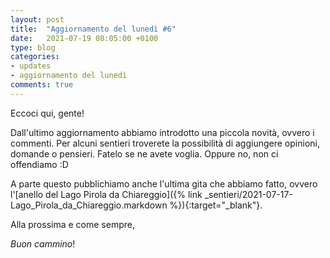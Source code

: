 ```yaml
---
layout: post
title:  "Aggiornamento del lunedì #6"
date:   2021-07-19 08:05:00 +0100
type: blog
categories: 
- updates
- aggiornamento del lunedì
comments: true
---
```

Eccoci qui, gente!

Dall'ultimo aggiornamento abbiamo introdotto una piccola novità, ovvero i commenti. Per alcuni sentieri troverete la possibilità di aggiungere opinioni, domande o pensieri. Fatelo se ne avete voglia. Oppure no, non ci offendiamo :D

A parte questo pubblichiamo anche l'ultima gita che abbiamo fatto, ovvero l'[anello del Lago Pirola da Chiareggio]({% link _sentieri/2021-07-17-Lago_Pirola_da_Chiareggio.markdown %}){:target="_blank"}.

Alla prossima e come sempre,

_Buon cammino_!